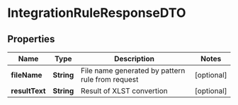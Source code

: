 # IntegrationRuleResponseDTO

## Properties
Name | Type | Description | Notes
------------ | ------------- | ------------- | -------------
**fileName** | **String** | File name generated by pattern rule from request |  [optional]
**resultText** | **String** | Result of XLST convertion |  [optional]
